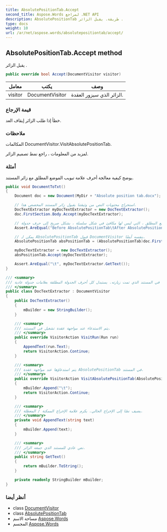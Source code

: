 ```yaml
---
title: AbsolutePositionTab.Accept
second_title: Aspose.Words لمراجع .NET API
description: AbsolutePositionTab طريقة. يقبل الزائر .
type: docs
weight: 10
url: /ar/net/aspose.words/absolutepositiontab/accept/
---
```

## AbsolutePositionTab.Accept method

يقبل الزائر .

```csharp
public override bool Accept(DocumentVisitor visitor)
```

| معامل | يكتب | وصف |
| --- | --- | --- |
| visitor | DocumentVisitor | الزائر الذي سيزور العقدة. |

### قيمة الإرجاع

خطأ إذا طلب الزائر إيقاف العد.

### ملاحظات

المكالمات DocumentVisitor.VisitAbsolutePositionTab.

لمزيد من المعلومات ، راجع نمط تصميم الزائر.

### أمثلة

يوضح كيفية معالجة أحرف علامة تبويب الموضع المطلق مع زائر المستند.

```csharp
public void DocumentToTxt()
{
    Document doc = new Document(MyDir + "Absolute position tab.docx");

    // استخراج محتويات النص من وثيقتنا بقبول زائر المستند المخصص هذا.
    DocTextExtractor myDocTextExtractor = new DocTextExtractor();
    doc.FirstSection.Body.Accept(myDocTextExtractor);

    // تم تحويل علامة تبويب الموضع المطلق ، التي ليس لها مكافئ في شكل سلسلة ، بشكل صريح إلى حرف جدولة.
    Assert.AreEqual("Before AbsolutePositionTab\tAfter AbsolutePositionTab", myDocTextExtractor.GetText());

    // يمكن لـ AbsolutePositionTab قبول DocumentVisitor بنفسه أيضًا.
    AbsolutePositionTab absPositionTab = (AbsolutePositionTab)doc.FirstSection.Body.FirstParagraph.GetChild(NodeType.SpecialChar, 0, true);

    myDocTextExtractor = new DocTextExtractor();
    absPositionTab.Accept(myDocTextExtractor);

    Assert.AreEqual("\t", myDocTextExtractor.GetText());
}

/// <summary>
/// يجمع محتويات النص لكل عمليات التشغيل في المستند الذي تمت زيارته. يستبدل كل أحرف الجدولة المطلقة بعلامات جدولة عادية.
/// </summary>
public class DocTextExtractor : DocumentVisitor
{
    public DocTextExtractor()
    {
        mBuilder = new StringBuilder();
    }

    /// <summary>
    /// يتم الاستدعاء عند مواجهة عقدة تشغيل في المستند.
    /// </summary>
    public override VisitorAction VisitRun(Run run)
    {
        AppendText(run.Text);
        return VisitorAction.Continue;
    }

    /// <summary>
    /// يتم استدعاؤها عند مواجهة عقدة AbsolutePositionTab في المستند.
    /// </summary>
    public override VisitorAction VisitAbsolutePositionTab(AbsolutePositionTab tab)
    {
        mBuilder.Append("\t");
        return VisitorAction.Continue;
    }

    /// <summary>
    /// يضيف نصًا إلى الإخراج الحالي. يكرم علامة الإخراج الممكنة / المعطلة.
    /// </summary>
    private void AppendText(string text)
    {
        mBuilder.Append(text);
    }

    /// <summary>
    /// نص عادي للمستند الذي جمعه الزائر.
    /// </summary>
    public string GetText()
    {
        return mBuilder.ToString();
    }

    private readonly StringBuilder mBuilder;
}
```

### أنظر أيضا

* class [DocumentVisitor](../../documentvisitor/)
* class [AbsolutePositionTab](../)
* مساحة الاسم [Aspose.Words](../../absolutepositiontab/)
* المجسم [Aspose.Words](../../../)


